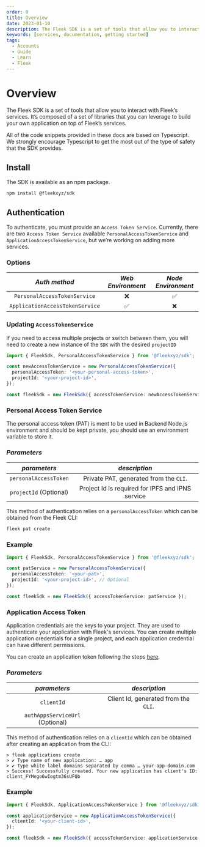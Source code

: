 ```yaml
---
order: 0
title: Overview
date: 2023-01-10
description: The Fleek SDK is a set of tools that allow you to interact with Fleek’s services. It’s composed of a set of libraries that you can leverage to build your own application on top of Fleek’s services.
keywords: [services, documentation, getting started]
tags:
  - Accounts
  - Guide
  - Learn
  - Fleek
---
```


# Overview

The Fleek SDK is a set of tools that allow you to interact with Fleek’s services. It’s composed of a set of libraries that you can leverage to build your own application on top of Fleek’s services.

All of the code snippets provided in these docs are based on Typescript. We strongly encourage Typescript to get the most out of the type of safety that the SDK provides.

## Install

The SDK is available as an npm package.

```sh
npm install @fleekxyz/sdk
```

## Authentication

To authenticate, you must provide an `Access Token Service`. Currently, there are two `Access Token Service` available `PersonalAccessTokenService` and `ApplicationAccessTokenService`, but we’re working on adding more services.

### Options

|          _Auth method_          | _Web Environment_ | _Node Environment_ |
| :-----------------------------: | :---------------: | :----------------: |
|  `PersonalAccessTokenService`   |        ❌         |         ✅         |
| `ApplicationAccessTokenService` |        ✅         |         ❌         |

### Updating `AccessTokenService`

If you need to access multiple projects or switch between them, you will need to create a new instance of the `SDK` with the desired `projectID`

```typescript copy
import { FleekSdk, PersonalAccessTokenService } from '@fleekxyz/sdk';

const newAccessTokenService = new PersonalAccessTokenService({
  personalAccessToken: '<your-personal-access-token>',
  projectId: '<your-project-id>',
});

const fleekSdk = new FleekSdk({ accessTokenService: newAccessTokenService });
```

### Personal Access Token Service

The personal access token (PAT) is ment to be used in Backend Node.js environment and should be kept private, you should use an environment variable to store it.

### _Parameters_

|      _parameters_      |                  _description_                   |
| :--------------------: | :----------------------------------------------: |
| `personalAccessToken`  |      Private PAT, generated from the `CLI`.      |
| `projectId` (Optional) | Project Id is required for IPFS and IPNS service |

This method of authentication relies on a `personalAccessToken` which can be obtained from the Fleek CLI:

```bash copy
fleek pat create
```

### Example

```typescript copy
import { FleekSdk, PersonalAccessTokenService } from '@fleekxyz/sdk';

const patService = new PersonalAccessTokenService({
  personalAccessToken: '<your-pat>',
  projectId: '<your-project-id>', // Optional
});

const fleekSdk = new FleekSdk({ accessTokenService: patService });
```

### Application Access Token

Application credentials are the keys to your project. They are used to authenticate your application with Fleek's services. You can create multiple application credentials for a single project, and each application credential can have different permissions.

You can create an application token following the steps [here](/docs/Projects/application-credentials).

### _Parameters_

|          _parameters_           |            _description_             |
| :-----------------------------: | :----------------------------------: |
|           `clientId`            | Client Id, generated from the `CLI`. |
| `authAppsServiceUrl` (Optional) |                                      |

This method of authentication relies on a `clientId` which can be obtained after creating an application from the CLI:

```shellscript filename="Create an Application and Generating a ClientId" copy
> fleek applications create
> ✔ Type name of new application: … app
> ✔ Type white label domains separated by comma … your-app-domain.com
> Success! Successfully created. Your new application has client's ID: client_FYMego6wIogtm36sUFQb
```

### Example

```typescript copy
import { FleekSdk, ApplicationAccessTokenService } from '@fleekxyz/sdk';

const applicationService = new ApplicationAccessTokenService({
  clientId: '<your-client-id>',
});

const fleekSdk = new FleekSdk({ accessTokenService: applicationService });
```
